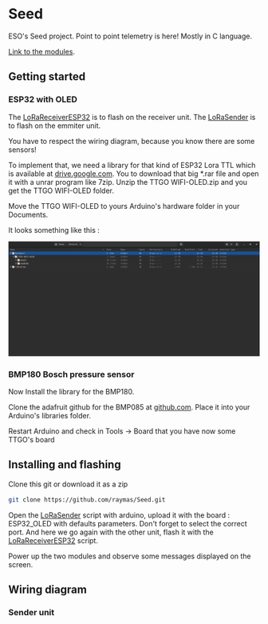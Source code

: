 # Seed

ESO's Seed project. Point to point telemetry is here!
Mostly in C language.

[Link to the modules](https://www.aliexpress.com/item/2pcs-sets-TTGO-LORA-SX1278-ESP32-0-96-OLED-32Mt-bit-4MB-433Mhz-for-arduino/1000007920193.html?spm=2114.search0104.3.102.20579963Um61RN&ws_ab_test=searchweb0_0,searchweb201602_7_10065_10068_10547_319_317_10548_10696_10084_453_10083_454_10618_10304_10307_10820_10821_537_10302_536_10843_10059_10884_10887_321_322_10103,searchweb201603_52,ppcSwitch_0&algo_expid=34bd6c96-09bc-4eaa-b626-d0a9a77f2dad-15&algo_pvid=34bd6c96-09bc-4eaa-b626-d0a9a77f2dad&transAbTest=ae803_3).

## Getting started

### ESP32 with OLED

The [LoRaReceiverESP32](LoRaReceiverESP32.ino) is to flash on the receiver unit.
The [LoRaSender](LoRaSender.ino) is to flash on the emmiter unit.

You have to respect the wiring diagram, because you know there are some sensors!

To implement that, we need a library for that kind of ESP32 Lora TTL which is available at [drive.google.com](https://drive.google.com/file/d/1L8ll-DeAC2SATBZn0-KbSaZsrinbnXkF/view).
You to download that big *.rar file and open it with a unrar program like 7zip.
Unzip the TTGO WIFI-OLED.zip and you get the TTGO WIFI-OLED folder.

Move the TTGO WIFI-OLED to yours Arduino's hardware folder in your Documents.

It looks something like this :

![arduino_path](ressources/arduino_path.jpg)

### BMP180 Bosch pressure sensor

Now Install the library for the BMP180.

Clone the adafruit github for the BMP085 at [github.com](https://github.com/adafruit/Adafruit-BMP085-Library). Place it into your Arduino's libraries folder.

Restart Arduino and check in Tools -> Board that you have now some TTGO's board

## Installing and flashing

Clone this git or download it as a zip

```bash
git clone https://github.com/raymas/Seed.git
```

Open the [LoRaSender](LoRaSender.ino) script with arduino, upload it with the board : ESP32_OLED with defaults parameters. Don't forget to select the correct port.
And here we go again with the other unit, flash it with the [LoRaReceiverESP32](LoRaReceiverESP32.ino) script.

Power up the two modules and observe some messages displayed on the screen.

## Wiring diagram

### Sender unit
